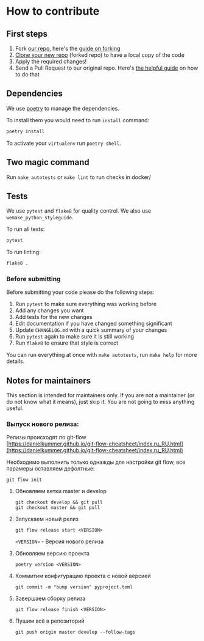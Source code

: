 # How to contribute

## First steps
1. Fork [our repo](https://github.com/Uma-Tech/parrot),
here's the [guide on forking](https://help.github.com/en/github/getting-started-with-github/fork-a-repo)
1. [Clone your new repo](https://help.github.com/en/github/creating-cloning-and-archiving-repositories/cloning-a-repository) (forked repo) to have a local copy of the code
1. Apply the required changes!
1. Send a Pull Request to our original repo. Here's [the helpful guide](https://help.github.com/en/github/collaborating-with-issues-and-pull-requests/creating-a-pull-request) on how to do that


## Dependencies
We use [poetry](https://github.com/sdispater/poetry) to manage the dependencies.

To install them you would need to run `install` command:

```bash
poetry install
```

To activate your `virtualenv` run `poetry shell`.

## Two magic command
Run `make autotests` or `make lint` to run checks in docker/

## Tests
We use `pytest` and `flake8` for quality control.
We also use `wemake_python_styleguide`.

To run all tests:

```bash
pytest
```

To run linting:

```bash
flake8 .
```

### Before submitting

Before submitting your code please do the following steps:

1. Run `pytest` to make sure everything was working before
1. Add any changes you want
1. Add tests for the new changes
1. Edit documentation if you have changed something significant
1. Update `CHANGELOG.md` with a quick summary of your changes
1. Run `pytest` again to make sure it is still working
1. Run `flake8` to ensure that style is correct

You can run everything at once with `make autotests`,
run `make help` for more details.


## Notes for maintainers

This section is intended for maintainers only.
If you are not a maintainer (or do not know what it means),
just skip it. You are not going to miss anything useful.

### Выпуск нового релиза:
Релизы происходят по git-flow  
[https://danielkummer.github.io/git-flow-cheatsheet/index.ru_RU.html](https://danielkummer.github.io/git-flow-cheatsheet/index.ru_RU.html)

Необходимо выполнить только однажды для настройки git flow,
все парамеры оставляем дефолтные:
```shell script
git flow init
```

1. Обновляем ветки master и develop
    ```shell script
    git checkout develop && git pull
    git checkout master && git pull
    ```
   
1. Запускаем новый релиз
    ```shell script
    git flow release start <VERSION>
    ```
    `<VERSION>` - Версия нового релиза

1. Обновляем версию проекта
    ```shell script
    poetry version <VERSION>
    ```

1. Коммитим конфигурацию проекта с новой версией
    ```shell script
    git commit -m "bump version" pyproject.toml
    ```

1. Завершаем сборку релиза
    ```shell script
    git flow release finish <VERSION>
    ```

1. Пушим всё в репозиторий
    ```shell script
    git push origin master develop --follow-tags
    ```
